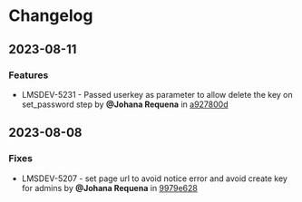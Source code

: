 # Changelog
## 2023-08-11
### Features
* LMSDEV-5231 - Passed userkey as parameter to allow delete the key on set_password step by **@Johana Requena** in [a927800d](../../commit/a927800d)
## 2023-08-08
### Fixes
* LMSDEV-5207 - set page url to avoid notice error and avoid create key for admins by **@Johana Requena** in [9979e628](../../commit/9979e628)
